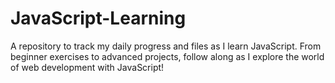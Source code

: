 # JavaScript-Learning
A repository to track my daily progress and files as I learn JavaScript. From beginner exercises to advanced projects, follow along as I explore the world of web development with JavaScript!
